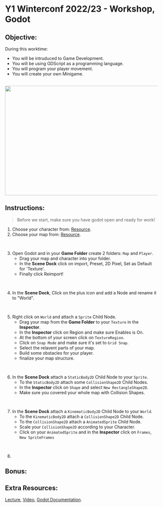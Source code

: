   # Y1 Winterconf 2022/23 - Workshop, Godot
  
  ## Objective:
  During this worktime: 
  - You will be intruduced to Game Development.
  - You will be using GDScript as a programming language.
  - You will program your player movement.
  - You will create your own Minigame.

<br>
<div align="center">
<img src="https://i.redd.it/4vepr95bye861.gif" width="640" height="360" />
</div>


## Instructions:
> Before we start, make sure you have godot open and ready for work!

1. Choose your character from: [Resource](https://drive.google.com/drive/folders/17heoqicF1QPqbZkdqBJTqS7rkZeMe7k_).
2. Choose your map from: [Resource](https://drive.google.com/drive/folders/1qKDc3ycTWMciUUyECka5DdPp5M8XxmWL).
<br>

3. Open Godot and in your **Game Folder** create 2 folders: `Map` and `Player`.
    - Drag your map and character into your folder.
    - In the **Scene Dock** click on import, Preset, 2D Pixel, Set as Default for 'Texture'.
    - Finally click Reimport!
<br>

4. In the **Scene Dock**, Click on the plus icon and add a Node and rename it to "World".  

<br>

5. Right click on `World` and attach a `Sprite` Child Node. 
    - Drag your map from the **Game Folder** to your `Texture` in the **Inspector**.
    - In the **Inspector** click on Region and make sure Enables is On.
    - At the bottom of your screen click on `TextureRegion`.
    - Click on `Snap Mode` and make sure it's set to `Grid Snap`.
    - Select the relavent parts of your map.
    - Build some obstacles for your player.
    - finalize your map structure.

<br>  

6. In the **Scene Dock** attach a `StaticBody2D` Child Node to your `Sprite`.
    - To the `StaticBody2D` attach some `CollisionShape2D` Child Nodes.
    - In the **Inspector** click on `Shape` and select `New RectangleShape2D`.
    - Make sure you covered your whole map with Collision Shapes.
  
<br> 

7. In the **Scene Dock** attach a `KinematicBody2D` Child Node to your `World`.
    - To the `KinematicBody2D` attach a `CollisionShape2D` Child Node.
    - To the `CollisionShape2D` attach a `AnimatedSprite` Child Node.
    - Scale your `CollisionShape2D` according to your Character.
    - Click on your `AnimatedSprite` and in the **Inspector** click on `Frames`, `New SpriteFrames`


<br> 

8.


## Bonus:

## Extra Resources:
[Lecture](https://docs.google.com/presentation/d/1dV9A2t-hab9TFk4qK4kSlH3Dy74iri7XSTFc9AFVvkY/edit#slide=id.g1bf1654ac85_0_357),
[Video](https://www.youtube.com/playlist?list=PL9FzW-m48fn2jlBu_0DRh7PvAt-GULEmd),
[Godot Documentation](https://docs.godotengine.org/en/stable/index.html).





